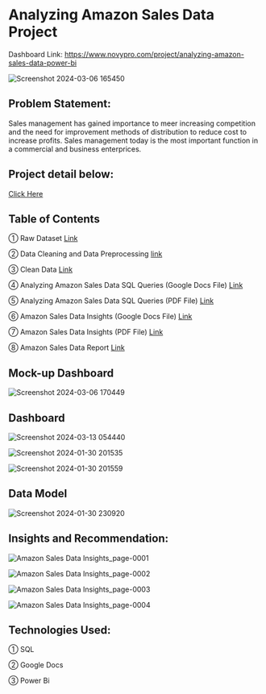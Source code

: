 # Analyzing Amazon Sales Data Project

Dashboard Link:  https://www.novypro.com/project/analyzing-amazon-sales-data-power-bi

![Screenshot 2024-03-06 165450](https://github.com/Saquibtechlotraining/Unified-Mentor-Internship-Projects/assets/91885135/e41a67fd-d04f-4062-bbfa-4e5891493036)

## Problem Statement:
Sales management has gained importance to meer increasing competition and the need for improvement methods of distribution to reduce cost to increase profits. Sales management today is the most important function in a commercial and business enterprices.

## Project detail below:
[Click Here](https://github.com/Saquibtechlotraining/Unified-Mentor-Internship-Projects/blob/main/Analyzing_Amazon_Sales_Project/Project%201_Analyzing%20Amazon%20Sales%20data.pdf)

## Table of Contents

① Raw Dataset [Link](https://github.com/Saquibtechlotraining/Unified-Mentor-Internship-Projects/blob/main/Analyzing_Amazon_Sales_Project/Amazon%20Sales%20data.csv)

② Data Cleaning and Data Preprocessing [link](https://github.com/Saquibtechlotraining/Unified-Mentor-Internship-Projects/blob/main/Analyzing_Amazon_Sales_Project/SQL_Data_Cleaning_%26_Data_Preprocessing.sql)

③ Clean Data [Link](https://github.com/Saquibtechlotraining/Unified-Mentor-Internship-Projects/blob/main/Analyzing_Amazon_Sales_Project/Clean_Amazon_Sales_data.csv)

④ Analyzing Amazon Sales Data SQL Queries (Google Docs File) [Link](https://github.com/Saquibtechlotraining/Unified-Mentor-Internship-Projects/blob/main/Analyzing_Amazon_Sales_Project/Analysing%20Amazon%20Sales%20SQL%20Queries.docx)

⑤ Analyzing Amazon Sales Data SQL Queries (PDF File) [Link](https://github.com/Saquibtechlotraining/Unified-Mentor-Internship-Projects/blob/main/Analyzing_Amazon_Sales_Project/Analysing%20Amazon%20Sales%20SQL%20Queries.pdf)

⑥ Amazon Sales Data Insights (Google Docs File) [Link](https://github.com/Saquibtechlotraining/Unified-Mentor-Internship-Projects/blob/main/Analyzing_Amazon_Sales_Project/Amazon%20Sales%20Data%20Insights.docx)

⑦ Amazon Sales Data Insights (PDF File) [Link](https://github.com/Saquibtechlotraining/Unified-Mentor-Internship-Projects/blob/main/Analyzing_Amazon_Sales_Project/Amazon%20Sales%20Data%20Insights.pdf)

⑧ Amazon Sales Data Report [Link](https://github.com/Saquibtechlotraining/Unified-Mentor-Internship-Projects/blob/main/Analyzing_Amazon_Sales_Project/Analysing%20Amazon%20Sales%20Data%20Report.pdf)

## Mock-up Dashboard

![Screenshot 2024-03-06 170449](https://github.com/Saquibtechlotraining/Unified-Mentor-Internship-Projects/assets/91885135/bab2ff45-2f41-4440-aca2-81a6b40f8170)

## Dashboard

![Screenshot 2024-03-13 054440](https://github.com/Saquibtechlotraining/Unified-Mentor-Internship-Projects/assets/91885135/b8a35c3c-f4a4-4dd6-bcbb-9899b3a8e3ef)

![Screenshot 2024-01-30 201535](https://github.com/Saquibtechlotraining/Unified-Mentor-Internship-Projects/assets/91885135/e6284c07-a006-45e0-a17f-8769c7acc430)

![Screenshot 2024-01-30 201559](https://github.com/Saquibtechlotraining/Unified-Mentor-Internship-Projects/assets/91885135/b745fced-6ef5-448a-b76a-d82aa2cd68b2)

## Data Model

![Screenshot 2024-01-30 230920](https://github.com/Saquibtechlotraining/Unified-Mentor-Internship-Projects/assets/91885135/22d617e4-c9c6-40a3-a0cd-3074bb34ba8d)

## Insights and Recommendation:
![Amazon Sales Data Insights_page-0001](https://github.com/Saquibtechlotraining/Unified-Mentor-Internship-Projects/assets/91885135/426355f4-b9e0-4f14-b6eb-c7bbe2e1129b)

![Amazon Sales Data Insights_page-0002](https://github.com/Saquibtechlotraining/Unified-Mentor-Internship-Projects/assets/91885135/25181983-b319-4a0a-9275-0714ecd5ffb8)

![Amazon Sales Data Insights_page-0003](https://github.com/Saquibtechlotraining/Unified-Mentor-Internship-Projects/assets/91885135/031f8fc0-b0bd-4803-ba53-f91ffbd0d6d4)

![Amazon Sales Data Insights_page-0004](https://github.com/Saquibtechlotraining/Unified-Mentor-Internship-Projects/assets/91885135/caeac660-0681-4443-845d-f1f7a9797b79)

## Technologies Used:

① SQL

② Google Docs

③ Power Bi





